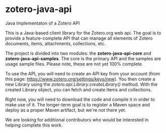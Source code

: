 # zotero-java-api
 Java Implementaton of a Zotero API

This is a Java-based client library for the Zotero.org web api.  The goal is to provide a feature-complete API that can manage all elements of Zotero documents, items, attachments, collections, etc.

The project is divided into two modules: the **zotero-java-api-core** and **zotero-java-api-samples**.  The core is the primary API and the samples are usage sample files.  Please note, these are not yet 100% complete.

To use the API, you will need to create an API key from your account (from this page: https://www.zotero.org/settings/keys/new).  You then create a new Library using the *zotero.api.Library.createLibrary()* method.  With the created Library object, you can fetch and create items and collections.

Right now, you will need to download the code and compile it in order to make use of it.  The longer-term goal is to register a Maven space and deploy as a proper Maven artifact, but we're not there yet.

We are looking for additional contributors who would be interested in helping complete this work.
